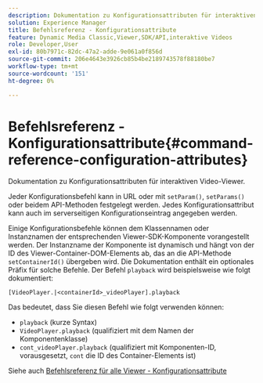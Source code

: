 ```yaml
---
description: Dokumentation zu Konfigurationsattributen für interaktiven Video-Viewer.
solution: Experience Manager
title: Befehlsreferenz - Konfigurationsattribute
feature: Dynamic Media Classic,Viewer,SDK/API,interaktive Videos
role: Developer,User
exl-id: 80b7971c-82dc-47a2-adde-9e061a0f856d
source-git-commit: 206e4643e3926cb85b4be2189743578f88180be7
workflow-type: tm+mt
source-wordcount: '151'
ht-degree: 0%

---
```


# Befehlsreferenz - Konfigurationsattribute{#command-reference-configuration-attributes}

Dokumentation zu Konfigurationsattributen für interaktiven Video-Viewer.

Jeder Konfigurationsbefehl kann in URL oder mit `setParam()`, `setParams()` oder beidem API-Methoden festgelegt werden. Jedes Konfigurationsattribut kann auch im serverseitigen Konfigurationseintrag angegeben werden.

Einige Konfigurationsbefehle können dem Klassennamen oder Instanznamen der entsprechenden Viewer-SDK-Komponente vorangestellt werden. Der Instanzname der Komponente ist dynamisch und hängt von der ID des Viewer-Container-DOM-Elements ab, das an die API-Methode `setContainerId()` übergeben wird. Die Dokumentation enthält ein optionales Präfix für solche Befehle. Der Befehl `playback` wird beispielsweise wie folgt dokumentiert:

`[VideoPlayer.|<containerId>_videoPlayer].playback`

Das bedeutet, dass Sie diesen Befehl wie folgt verwenden können:

* `playback` (kurze Syntax)
* `VideoPlayer.playback` (qualifiziert mit dem Namen der Komponentenklasse)
* `cont_videoPlayer.playback` (qualifiziert mit Komponenten-ID, vorausgesetzt,  `cont` die ID des Container-Elements ist)

Siehe auch [Befehlsreferenz für alle Viewer - Konfigurationsattribute](../../../r-html5-viewer-20-cmdref-configattrib/r-html5-viewer-20-cmdref-configattrib.md#concept-850e0f2c49b949deb7cfbfd330d329bd)
